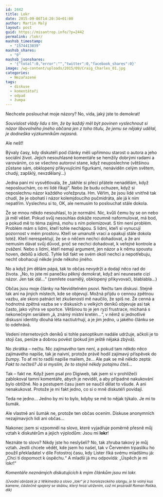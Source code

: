 ```yaml
---
id: 2442
title: Lokr
date: 2015-09-06T14:20:34+01:00
author: Martin Malý
layout: post
guid: https://misantrop.info/?p=2442
permalink: /lokr/
mashsb_timestamp:
  - "1574413039"
mashsb_shares:
  - "0"
mashsb_jsonshares:
  - '{"total":0,"error":"","twitter":0,"facebook_shares":0}'
image: /wp-content/uploads/2015/09/Craig_Charles_01.jpg
categories:
  - Nezařazené
tags:
  - diskuse
  - komentátoři
  - odpad
  - žumpa
---
```

Nechcete poslouchat moje názory? No, vida, jaký jste to demokrat!

<!--more-->

_Souvislost vlády lidu s tím, že by každý měl být povinen vyslechnout si názor libovolného jiného občana jen z toho titulu, že jemu se nějaký udělal, je dodneška výzkumníkům nejasná._

Ale nešť!

Bývaly časy, kdy diskutéři pod články měli upřímnou starost o autora a jeho sociální život. Jejich nesouhlasné komentáře se hemžily dobrými radami a varováním, co se všechno autorovi stane, když neuposlechne (většinou zůstane sám, obklopený přikyvujícími figurkami, nenáviděn celým světem, chudý, zapšklý, nevzdělaný&#8230;)

Jedna paní mi vysvětlovala, že &#8222;takhle si přeci přátele nenadělám, když neposlouchám, co mi lidé říkají&#8220;. Nebo že budu ochuzen, když si neposlechnu názor každého vořežpruta. Hm. Věřím, že jsou lidé vnitřně tak chudí, že je obohatí i názor kolemjdoucího pučmidráta, ale já k nim nepatřím. Vyslechnu si to, OK, ale nemusím to poslouchat stále dokola.

Že se mnou někdo nesouhlasí, to je normální. Nic, kvůli čemu by se on nebo já měl věšet. Pokud svůj nesouhlas dokáže rozumně naformulovat, má bod, a pokud mě to téma zajímá, mohu s ním polemizovat. S tím není problém. Problém mám s lidmi, kteří tohle nechápou. S lidmi, kteří si vynucují pozornost v mém prostoru. Kteří se umanutě vrací a opakují stále dokola totéž. Kteří nerespektují, že se o něčem nechci dohadovat, a že ani nemusím dávat svůj důvod, proč se nechci dohadovat, k veřejné kontrole a zvážení. Nebo s lidmi, kteří nemají argument, jen názor a k němu spoustu hoven, debilů a idiotů. Tyhle lidi fakt ve svém okolí nechci a nepotřebuju, nechť obohacují někde jinde někoho jiného.

No a když jim dělám pápá, tak to občas nevydrží a dodají něco rad do života. &#8222;No, to jste mi panečku pěkný demokrat, když ani neunesete cizí názor. Jen tak dál&#8230;&#8220; (zemřete osamělý, obklopený přikyvovači, blablabla&#8230;)

Občas jsou moje články na Neviditelném psovi. Nečtu tam diskusi. Stejně tak ani na jiných místech, kde se objevují. Možná přijdu o cennou zpětnou vazbu, ale skoro patnáct let zkušeností mě naučilo, že spíš ne. Že cenná a hodnotná zpětná vazba se v diskusích u velkých deníků objevuje asi tak často, jako výhra ve sportce. Většinou to je jen ryzí frustrace, míchaná s nekonečným seriálem &#8222;á, známý místní kretén&#8230;&#8220;, v němž si jednotlivé diskusní identity dlouhá léta nactiutrhují, a je jim jedno, u jakého článku se to odehrává.

Vedení internetových deníků si tohle panoptikum nadále udržuje, ačkoli je to stojí čas, peníze a dobrou pověst (pokud jim ještě nějaká zbývá).

No zkrátka &#8211; nečtu. Nic zajímavého tam není, a pokud tam někdo něco zajímavého napíše, tak je naivní, protože právě hodil zajímavý příspěvek do žumpy. To ať mi to radši napíše mailem, že&#8230; Ale pak se mě někdo zeptá: _Fakt to nečteš? Já si myslím, že to stejně někdy potajmu čteš&#8230;_

Tak &#8211; fakt ne. Když jsem psal pro Digiweb, tak jsem si v prohlížeči zablokoval tamní komentáře, abych je neviděl, a aby případné nakukování bylo obtížné. No a postupem času jsem se naučil dělat to všude. A ani nenakukovat. Protože je mi fakt jedno, co si o mně diskutéři povídají.

Teda ne jedno&#8230; Jedno by mi to bylo, kdyby se mě to nějak týkalo. Je mi to šumák.

Ale vlastně ani šumák ne, protože ten občas ocením. Diskuse anonymních nezajímavých lidí ani občas&#8230;

Nakonec jsem si vzpomněl na slovo, které vyjadřuje poměrně přesně můj vztah k diskutérům a jejich výplodům: Jsou mi **lokr**!

Neznáte to slovo? Nikdy jste ho neslyšeli? No, tak zhruba takový je můj vztah. Jestli chcete vědět, kde jsem ho našel, tak v Červeném trpaslíku ho použil překladatel v díle Fotostroj času, kdy Lister říká svému mladšímu já: &#8222;Chci ti dopomoct k úspěchu.&#8220; A mladší já mu odpovídá: &#8222;Úspěch je mi lokr!&#8220;

_Komentáře neznámých diskutujících k mým článkům jsou mi lokr._

<small><em>(Úvodní obrázek je z Wikimedia a slovo &#8222;lokr&#8220; je z horolezeckého slangu, je to volný kus kamene, částečně spojený se skálou, který hrozí utržením, což mi prozradil Roman Raška, dík)</em></small>
